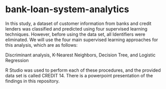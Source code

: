 # bank-loan-system-analytics
In this study, a dataset of customer information from banks and credit lenders was classified and predicted using four supervised learning techniques. However, before using the data set, all Identifiers were eliminated. We will use the four main supervised learning approaches for this analysis, which are as follows:

Discriminant analysis, K-Nearest Neighbors, Decision Tree, and Logistic Regression

R Studio was used to perform each of these procedures, and the provided data set is called CREDIT 14. There is a powerpoint presentation of the findings in this repository.

